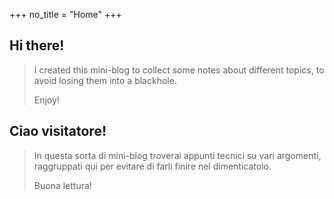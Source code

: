 +++
no_title = "Home"
+++

## Hi there!
> I created this mini-blog to collect some notes about different topics, to avoid losing them into a blackhole.
> 
> Enjoy!

## Ciao visitatore!
> In questa sorta di mini-blog troverai appunti tecnici su vari argomenti,
> raggruppati qui per evitare di farli finire nel dimenticatoio.
> 
> Buona lettura!